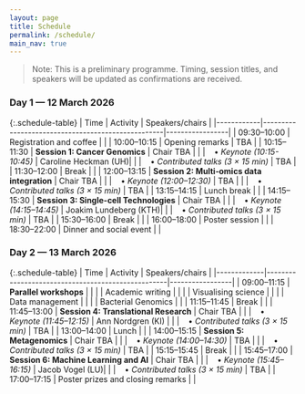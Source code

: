 ```yaml
---
layout: page
title: Schedule
permalink: /schedule/
main_nav: true
---
```


> Note: This is a preliminary programme. Timing, session titles, and speakers will be updated as confirmations are received.

### Day 1 — 12 March 2026

{:.schedule-table}
| Time       | Activity                                          | Speakers/chairs |
|------------|---------------------------------------------------|-----------------|
| 09:30–10:00 | Registration and coffee                          |                 |
| 10:00–10:15 | Opening remarks                                  | TBA             |
| 10:15–11:30 | **Session 1: Cancer Genomics**                   | Chair TBA       |
|             | &nbsp;&nbsp;&nbsp;• *Keynote (10:15-10:45)*      | Caroline Heckman (UH)|
|             | &nbsp;&nbsp;&nbsp;• *Contributed talks (3 × 15 min)* | TBA             |
| 11:30–12:00 | Break                                            |                 |
| 12:00–13:15 | **Session 2: Multi‑omics data integration**      | Chair TBA       |
|             | &nbsp;&nbsp;&nbsp;• *Keynote (12:00–12:30)*      | TBA             |
|             | &nbsp;&nbsp;&nbsp;• *Contributed talks (3 × 15 min)* | TBA             |
| 13:15–14:15 | Lunch break                                      |                 |
| 14:15–15:30 | **Session 3: Single-cell Technologies**           | Chair TBA       |
|             | &nbsp;&nbsp;&nbsp;• *Keynote (14:15–14:45)*      | Joakim Lundeberg (KTH)|
|             | &nbsp;&nbsp;&nbsp;• *Contributed talks (3 × 15 min)* | TBA             |
| 15:30–16:00 | Break                                            |                 |
| 16:00–18:00 | Poster session                                   |                 |
| 18:30–22:00 | Dinner and social event                          |                 |

### Day 2 — 13 March 2026

{:.schedule-table}
| Time        | Activity                                          | Speakers/chairs |
|-------------|---------------------------------------------------|-----------------|
| 09:00–11:15 | **Parallel workshops**                            |                 |
|             | Academic writing                                  |                 |
|             | Visualising science                               |                 |
|             | Data management                                   |                 |
|             | Bacterial Genomics                                |                 |
| 11:15–11:45 | Break                                             |                 |
| 11:45–13:00 | **Session 4: Translational Research**             | Chair TBA       |
|             | &nbsp;&nbsp;&nbsp;• *Keynote (11:45–12:15)*       | Ann Nordgren (KI) |
|             | &nbsp;&nbsp;&nbsp;• *Contributed talks (3 × 15 min)* | TBA             |
| 13:00–14:00 | Lunch                                             |                 |
| 14:00–15:15 | **Session 5: Metagenomics**                       | Chair TBA       |
|             | &nbsp;&nbsp;&nbsp;• *Keynote (14:00–14:30)*       | TBA             |
|             | &nbsp;&nbsp;&nbsp;• *Contributed talks (3 × 15 min)* | TBA             |
| 15:15–15:45 | Break                                             |                 |
| 15:45–17:00 | **Session 6: Machine Learning and AI**           | Chair TBA       |
|             | &nbsp;&nbsp;&nbsp;• *Keynote (15:45–16:15)*       | Jacob Vogel (LU)|
|             | &nbsp;&nbsp;&nbsp;• *Contributed talks (3 × 15 min)* | TBA             |
| 17:00–17:15 | Poster prizes and closing remarks                 |                 |
